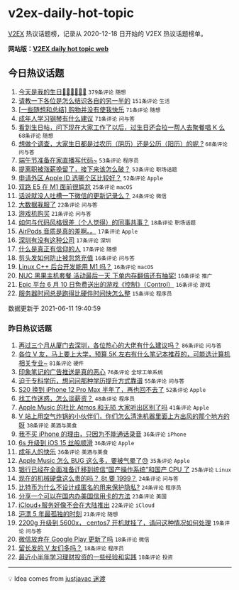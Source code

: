 # v2ex-daily-hot-topic

[V2EX](https://www.v2ex.com/) 热议话题榜，记录从 2020-12-18 日开始的 V2EX 热议话题榜单。

**网站版：[V2EX daily hot topic web](https://boojack.github.io/v2ex-daily-hot-topic-web/)**

## 今日热议话题

<!-- TODAY BEGIN -->

1. [今天是我的生日🎂🎂🎂🍰🍰🍰](https://www.v2ex.com/t/782797) `379条评论` `随想`
1. [请教一下各位是怎么结识各自的另一半的](https://www.v2ex.com/t/782858) `151条评论` `生活`
1. [[一些随想和总结] 购物并没有使我快乐](https://www.v2ex.com/t/782794) `71条评论` `随想`
1. [成年人学习钢琴有什么建议](https://www.v2ex.com/t/782805) `71条评论` `问与答`
1. [看到生日帖，问下现在大家工作了以后，过生日还会拉一帮人去聚餐唱 K 么](https://www.v2ex.com/t/782813) `68条评论` `随想`
1. [想做个调查，大家生日都是过农历（阴历）还是公历（阳历）的呢 ?](https://www.v2ex.com/t/782803) `68条评论` `问与答`
1. [端午节准备在家直播写代码~](https://www.v2ex.com/t/782886) `53条评论` `程序员`
1. [提离职被涨薪挽留了，接下来该怎么破？](https://www.v2ex.com/t/782961) `53条评论` `职场话题`
1. [申请外区 Apple ID 选哪个区比较好？](https://www.v2ex.com/t/782809) `52条评论` `Apple`
1. [双路 E5 在 M1 面前很尴尬](https://www.v2ex.com/t/783020) `25条评论` `macOS`
1. [话说就没人吐槽一下微信的更新记录么？](https://www.v2ex.com/t/782888) `24条评论` `微信`
1. [大数据我服了](https://www.v2ex.com/t/782856) `22条评论` `问与答`
1. [游戏机购买](https://www.v2ex.com/t/782892) `21条评论` `问与答`
1. [如何与代码风格很差（个人觉得）的同事共事？](https://www.v2ex.com/t/782847) `18条评论` `职场话题`
1. [AirPods 音质是真的差啊。。](https://www.v2ex.com/t/783021) `17条评论` `Apple`
1. [深圳有没有这种公司](https://www.v2ex.com/t/782947) `17条评论` `深圳`
1. [什么是真正有信仰的人](https://www.v2ex.com/t/782917) `17条评论` `随想`
1. [剪头发如何防止被忽悠充值](https://www.v2ex.com/t/783013) `16条评论` `问与答`
1. [Linux C++ 后台开发能用 M1 吗？](https://www.v2ex.com/t/782959) `16条评论` `macOS`
1. [NUC 黑果主机套餐 活动最后一天 下单内存翻倍还有抽奖!](https://www.v2ex.com/t/782836) `16条评论` `推广`
1. [Epic 平台 6 月 10 日免费送出的游戏《控制》（Control）](https://www.v2ex.com/t/782791) `16条评论` `游戏`
1. [服务器时间总是跑得比硬件时间快怎么整](https://www.v2ex.com/t/782975) `15条评论` `程序员`

数据更新于 2021-06-11 19:40:59

<!-- TODAY END -->

### 昨日热议话题

<!-- YESTERDAY BEGIN -->

1. [再过三个月从厦门去深圳，各位热心的大佬有什么建议吗？](https://www.v2ex.com/t/782548) `86条评论` `问与答`
1. [各位 V 友，马上要上大学，预算 5K 左右有什么笔记本推荐的，可能选计算机相关专业~](https://www.v2ex.com/t/782549) `81条评论` `硬件`
1. [印象笔记的广告推送是真的恶心](https://www.v2ex.com/t/782566) `76条评论` `全球工单系统`
1. [迫于专科学历，想问问那种学历提升方式靠谱](https://www.v2ex.com/t/782568) `55条评论` `问与答`
1. [S20 换到 iPhone 12 Pro Max 半年了，再也回不去了](https://www.v2ex.com/t/782585) `52条评论` `Apple`
1. [找工作迷惑，怎么谈薪资？](https://www.v2ex.com/t/782592) `48条评论` `程序员`
1. [Apple Music 的杜比 Atmos 和无损 大家听出区别了吗](https://www.v2ex.com/t/782591) `41条评论` `Apple`
1. [V 站上用空气炸锅的小伙伴们，你们怎么清洗机器里面上方出风的那个地方的呀](https://www.v2ex.com/t/782597) `38条评论` `美酒与美食`
1. [我不买 iPhone 的理由，只因为不能通话录音](https://www.v2ex.com/t/782725) `36条评论` `iPhone`
1. [6s 升级到 iOS 15 丝般顺滑](https://www.v2ex.com/t/782545) `36条评论` `Apple`
1. [成年人的快乐](https://www.v2ex.com/t/782572) `36条评论` `美酒与美食`
1. [Apple Music 怎么 BUG 这么多，要被气晕了😓](https://www.v2ex.com/t/782596) `35条评论` `Apple`
1. [银行已经在全面准备迁移到统信“国产操作系统”和国产 CPU 了](https://www.v2ex.com/t/782778) `25条评论` `Linux`
1. [现在的机械硬盘这么贵的吗？ 8t 要 1999？](https://www.v2ex.com/t/782557) `24条评论` `问与答`
1. [比特币为什么不设计成匿名的用来保护隐私?](https://www.v2ex.com/t/782546) `24条评论` `程序员`
1. [分享一个可以在国内办美国信用卡的方法](https://www.v2ex.com/t/782616) `23条评论` `美国`
1. [iCloud+服务好像不会在大陆推出](https://www.v2ex.com/t/782732) `22条评论` `iCloud`
1. [沪漂 5 年最孤独的时刻](https://www.v2ex.com/t/782760) `21条评论` `随想`
1. [2200g 升级到 5600x， centos7 开机就挂了，请问这种情况如何处理](https://www.v2ex.com/t/782583) `19条评论` `问与答`
1. [微信放弃在 Google Play 更新了吗](https://www.v2ex.com/t/782738) `18条评论` `微信`
1. [留长发的 V 友们多吗？](https://www.v2ex.com/t/782739) `18条评论` `程序员`
1. [最近小半年学习理财投资的一些经验和实践](https://www.v2ex.com/t/782589) `18条评论` `投资`

<!-- YESTERDAY END -->

---

💡 Idea comes from [justjavac 迷渡](https://github.com/justjavac/)
